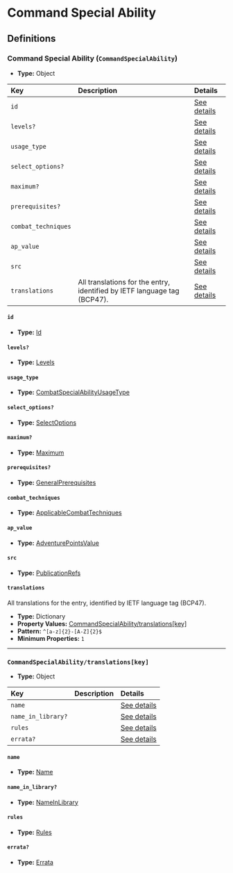 # Command Special Ability

## Definitions

### <a name="CommandSpecialAbility"></a> Command Special Ability (`CommandSpecialAbility`)

- **Type:** Object

Key | Description | Details
:-- | :-- | :--
`id` |  | <a href="#CommandSpecialAbility/id">See details</a>
`levels?` |  | <a href="#CommandSpecialAbility/levels">See details</a>
`usage_type` |  | <a href="#CommandSpecialAbility/usage_type">See details</a>
`select_options?` |  | <a href="#CommandSpecialAbility/select_options">See details</a>
`maximum?` |  | <a href="#CommandSpecialAbility/maximum">See details</a>
`prerequisites?` |  | <a href="#CommandSpecialAbility/prerequisites">See details</a>
`combat_techniques` |  | <a href="#CommandSpecialAbility/combat_techniques">See details</a>
`ap_value` |  | <a href="#CommandSpecialAbility/ap_value">See details</a>
`src` |  | <a href="#CommandSpecialAbility/src">See details</a>
`translations` | All translations for the entry, identified by IETF language tag (BCP47). | <a href="#CommandSpecialAbility/translations">See details</a>

#### <a name="CommandSpecialAbility/id"></a> `id`

- **Type:** <a href="../_Activatable.md#Id">Id</a>

#### <a name="CommandSpecialAbility/levels"></a> `levels?`

- **Type:** <a href="../_Activatable.md#Levels">Levels</a>

#### <a name="CommandSpecialAbility/usage_type"></a> `usage_type`

- **Type:** <a href="../_Activatable.md#CombatSpecialAbilityUsageType">CombatSpecialAbilityUsageType</a>

#### <a name="CommandSpecialAbility/select_options"></a> `select_options?`

- **Type:** <a href="../_Activatable.md#SelectOptions">SelectOptions</a>

#### <a name="CommandSpecialAbility/maximum"></a> `maximum?`

- **Type:** <a href="../_Activatable.md#Maximum">Maximum</a>

#### <a name="CommandSpecialAbility/prerequisites"></a> `prerequisites?`

- **Type:** <a href="../_Prerequisite.md#GeneralPrerequisites">GeneralPrerequisites</a>

#### <a name="CommandSpecialAbility/combat_techniques"></a> `combat_techniques`

- **Type:** <a href="../_Activatable.md#ApplicableCombatTechniques">ApplicableCombatTechniques</a>

#### <a name="CommandSpecialAbility/ap_value"></a> `ap_value`

- **Type:** <a href="../_Activatable.md#AdventurePointsValue">AdventurePointsValue</a>

#### <a name="CommandSpecialAbility/src"></a> `src`

- **Type:** <a href="../source/_PublicationRef.md#PublicationRefs">PublicationRefs</a>

#### <a name="CommandSpecialAbility/translations"></a> `translations`

All translations for the entry, identified by IETF language tag (BCP47).

- **Type:** Dictionary
- **Property Values:** <a href="#CommandSpecialAbility/translations[key]">CommandSpecialAbility/translations[key]</a>
- **Pattern:** `^[a-z]{2}-[A-Z]{2}$`
- **Minimum Properties:** `1`

---

### <a name="CommandSpecialAbility/translations[key]"></a> `CommandSpecialAbility/translations[key]`

- **Type:** Object

Key | Description | Details
:-- | :-- | :--
`name` |  | <a href="#CommandSpecialAbility/translations[key]/name">See details</a>
`name_in_library?` |  | <a href="#CommandSpecialAbility/translations[key]/name_in_library">See details</a>
`rules` |  | <a href="#CommandSpecialAbility/translations[key]/rules">See details</a>
`errata?` |  | <a href="#CommandSpecialAbility/translations[key]/errata">See details</a>

#### <a name="CommandSpecialAbility/translations[key]/name"></a> `name`

- **Type:** <a href="../_Activatable.md#Name">Name</a>

#### <a name="CommandSpecialAbility/translations[key]/name_in_library"></a> `name_in_library?`

- **Type:** <a href="../_Activatable.md#NameInLibrary">NameInLibrary</a>

#### <a name="CommandSpecialAbility/translations[key]/rules"></a> `rules`

- **Type:** <a href="../_Activatable.md#Rules">Rules</a>

#### <a name="CommandSpecialAbility/translations[key]/errata"></a> `errata?`

- **Type:** <a href="../source/_Erratum.md#Errata">Errata</a>
